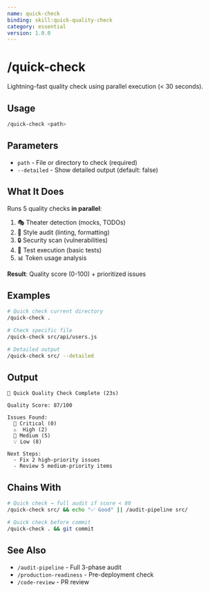 ```yaml
---
name: quick-check
binding: skill:quick-quality-check
category: essential
version: 1.0.0
---
```


# /quick-check

Lightning-fast quality check using parallel execution (< 30 seconds).

## Usage
```bash
/quick-check <path>
```

## Parameters
- `path` - File or directory to check (required)
- `--detailed` - Show detailed output (default: false)

## What It Does

Runs 5 quality checks **in parallel**:
1. 🎭 Theater detection (mocks, TODOs)
2. 🎨 Style audit (linting, formatting)
3. 🔒 Security scan (vulnerabilities)
4. 🧪 Test execution (basic tests)
5. 📊 Token usage analysis

**Result**: Quality score (0-100) + prioritized issues

## Examples

```bash
# Quick check current directory
/quick-check .

# Check specific file
/quick-check src/api/users.js

# Detailed output
/quick-check src/ --detailed
```

## Output

```
🚀 Quick Quality Check Complete (23s)

Quality Score: 87/100

Issues Found:
  🚨 Critical (0)
  ⚠️  High (2)
  📝 Medium (5)
  💡 Low (8)

Next Steps:
  - Fix 2 high-priority issues
  - Review 5 medium-priority items
```

## Chains With

```bash
# Quick check → full audit if score < 80
/quick-check src/ && echo "✅ Good" || /audit-pipeline src/

# Quick check before commit
/quick-check . && git commit
```

## See Also
- `/audit-pipeline` - Full 3-phase audit
- `/production-readiness` - Pre-deployment check
- `/code-review` - PR review
